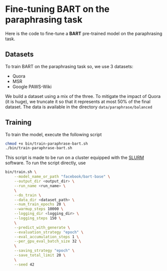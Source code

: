 # Fine-tuning BART on the paraphrasing task

Here is the code to fine-tune a **BART** pre-trained model on the paraphrasing task. 

## Datasets 
To train BART on the paraphrasing task so, we use 3 datasets:
- Quora
- MSR
- Google PAWS-Wiki

We build a dataset using a mix of the three. To mitigate the impact of Quora (it is huge), we truncate it so that it represents at most 50% of the final dataset.
The data is available in the directory `data/paraphrase/balanced`

## Training
To train the model, execute the following script
```bash
chmod +x bin/train-paraphrase-bart.sh
./bin/train-paraphrase-bart.sh
```
This script is made to be run on a cluster equipped with the [SLURM](https://slurm.schedmd.com/overview.html) software.
To run the script directly, use
```bash
bin/train.sh \
    --model_name_or_path "facebook/bart-base" \
    --output_dir <output_dir> \
    --run_name <run_name> \
    \
    --do_train \
    --data_dir <dataset_path> \
    --num_train_epochs 20 \
    --warmup_steps 10000 \
    --logging_dir <logging_dir> \
    --logging_steps 150 \
    \
    --predict_with_generate \
    --evaluation_strategy "epoch" \
    --eval_accumulation_steps 1 \
    --per_gpu_eval_batch_size 32 \
    \
    --saving_strategy "epoch" \
    --save_total_limit 20 \
    \
    --seed 42
```




